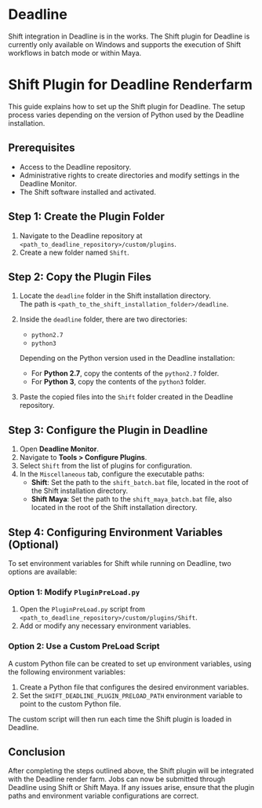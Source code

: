 # Deadline

Shift integration in Deadline is in the works. The Shift plugin for Deadline is currently only available on Windows and supports the execution of Shift workflows in batch mode or within Maya.


# Shift Plugin for Deadline Renderfarm

This guide explains how to set up the Shift plugin for Deadline. The setup process varies depending on the version of Python used by the Deadline installation.

## Prerequisites

- Access to the Deadline repository.
- Administrative rights to create directories and modify settings in the Deadline Monitor.
- The Shift software installed and activated.


## Step 1: Create the Plugin Folder

1. Navigate to the Deadline repository at `<path_to_deadline_repository>/custom/plugins`.
2. Create a new folder named `Shift`.

## Step 2: Copy the Plugin Files

1. Locate the `deadline` folder in the Shift installation directory.  
   The path is `<path_to_the_shift_installation_folder>/deadline`.
2. Inside the `deadline` folder, there are two directories:
   - `python2.7`
   - `python3`
   
   Depending on the Python version used in the Deadline installation:
   - For **Python 2.7**, copy the contents of the `python2.7` folder.
   - For **Python 3**, copy the contents of the `python3` folder.

3. Paste the copied files into the `Shift` folder created in the Deadline repository.

## Step 3: Configure the Plugin in Deadline

1. Open **Deadline Monitor**.
2. Navigate to **Tools > Configure Plugins**.
3. Select `Shift` from the list of plugins for configuration.
4. In the `Miscellaneous` tab, configure the executable paths:
   - **Shift**: Set the path to the `shift_batch.bat` file, located in the root of the Shift installation directory.
   - **Shift Maya**: Set the path to the `shift_maya_batch.bat` file, also located in the root of the Shift installation directory.

## Step 4: Configuring Environment Variables (Optional)

To set environment variables for Shift while running on Deadline, two options are available:

### Option 1: Modify `PluginPreLoad.py`

1. Open the `PluginPreLoad.py` script from `<path_to_deadline_repository>/custom/plugins/Shift`.
2. Add or modify any necessary environment variables.

### Option 2: Use a Custom PreLoad Script

A custom Python file can be created to set up environment variables, using the following environment variables:

1. Create a Python file that configures the desired environment variables.
2. Set the `SHIFT_DEADLINE_PLUGIN_PRELOAD_PATH` environment variable to point to the custom Python file.

The custom script will then run each time the Shift plugin is loaded in Deadline.

## Conclusion

After completing the steps outlined above, the Shift plugin will be integrated with the Deadline render farm. Jobs can now be submitted through Deadline using Shift or Shift Maya. If any issues arise, ensure that the plugin paths and environment variable configurations are correct.
